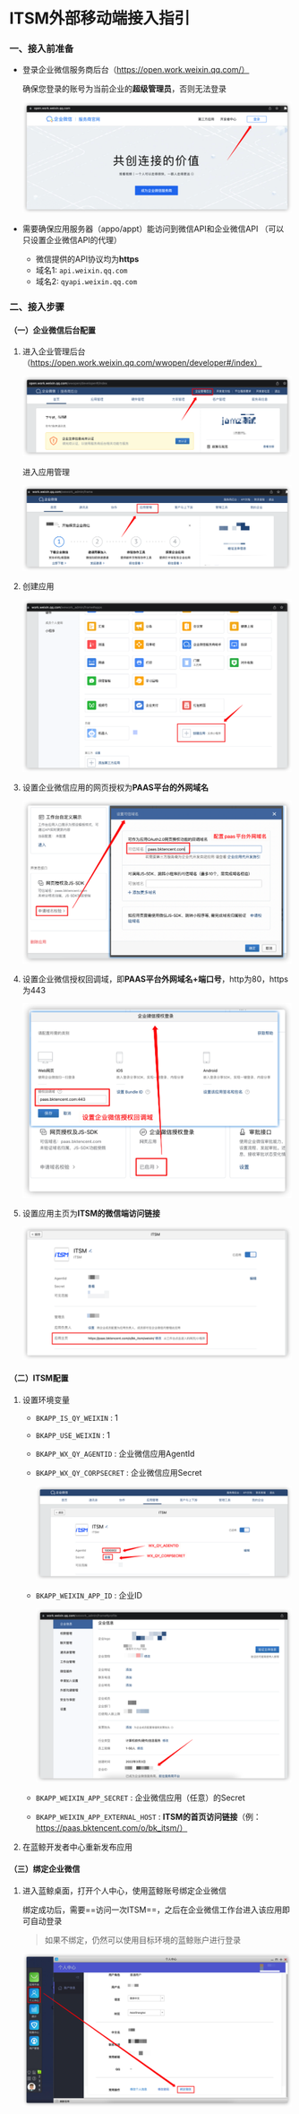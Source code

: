 # ITSM外部移动端接入指引

### 一、接入前准备

* 登录企业微信服务商后台（https://open.work.weixin.qq.com/）

  确保您登录的账号为当前企业的**超级管理员**，否则无法登录

  ![image](../../docs/resource/img/qy_weixin_config_1.png)

* 需要确保应用服务器（appo/appt）能访问到微信API和企业微信API （可以只设置企业微信API的代理）

  * 微信提供的API协议均为**https**
  * 域名1: `api.weixin.qq.com`
  * 域名2: `qyapi.weixin.qq.com`



### 二、接入步骤

#### （一）企业微信后台配置

1. 进入企业管理后台（https://open.work.weixin.qq.com/wwopen/developer#/index）

   ![image](../../docs/resource/img/qy_weixin_config_2.png)

   进入应用管理

   ![image](../../docs/resource/img/qy_weixin_config_3.png)

2. 创建应用

   ![image](../../docs/resource/img/qy_weixin_config_4.png)

3. 设置企业微信应用的网页授权为**PAAS平台的外网域名**

   ![image](../../docs/resource/img/qy_weixin_config_5.png)

4. 设置企业微信授权回调域，即**PAAS平台外网域名+端口号**，http为80，https为443

   ![image](../../docs/resource/img/qy_weixin_config_6.png)

5. 设置应用主页为**ITSM的微信端访问链接**

   ![image](../../docs/resource/img/qy_weixin_config_7.png)

#### （二）ITSM配置

1. 设置环境变量

   * `BKAPP_IS_QY_WEIXIN` : 1

   * `BKAPP_USE_WEIXIN` : 1

   * `BKAPP_WX_QY_AGENTID` : 企业微信应用AgentId

   * `BKAPP_WX_QY_CORPSECRET` : 企业微信应用Secret

     ![image](../../docs/resource/img/qy_weixin_config_8.png)

   * `BKAPP_WEIXIN_APP_ID` : 企业ID

     ![image](../../docs/resource/img/qy_weixin_config_9.png)

   * `BKAPP_WEIXIN_APP_SECRET` : 企业微信应用（任意）的Secret

   * `BKAPP_WEIXIN_APP_EXTERNAL_HOST` : **ITSM的首页访问链接**（例：https://paas.bktencent.com/o/bk_itsm/）

2. 在蓝鲸开发者中心重新发布应用

#### （三）绑定企业微信

1. 进入蓝鲸桌面，打开个人中心，使用蓝鲸账号绑定企业微信

   绑定成功后，需要==访问一次ITSM==，之后在企业微信工作台进入该应用即可自动登录

   > 如果不绑定，仍然可以使用目标环境的蓝鲸账户进行登录

   ![image](../../docs/resource/img/qy_weixin_config_10.png)



